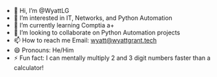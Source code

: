 - 👋 Hi, I’m @WyattLG
- 👀 I’m interested in IT, Networks, and Python Automation
- 🌱 I’m currently learning Comptia a+ 
- 💞️ I’m looking to collaborate on Python Automation projects
- 📫 How to reach me Email: wyatt@wyattgrant.tech
- 😄 Pronouns: He/Him
- ⚡ Fun fact: I can mentally multiply 2 and 3 digit numbers faster than a calculator!

